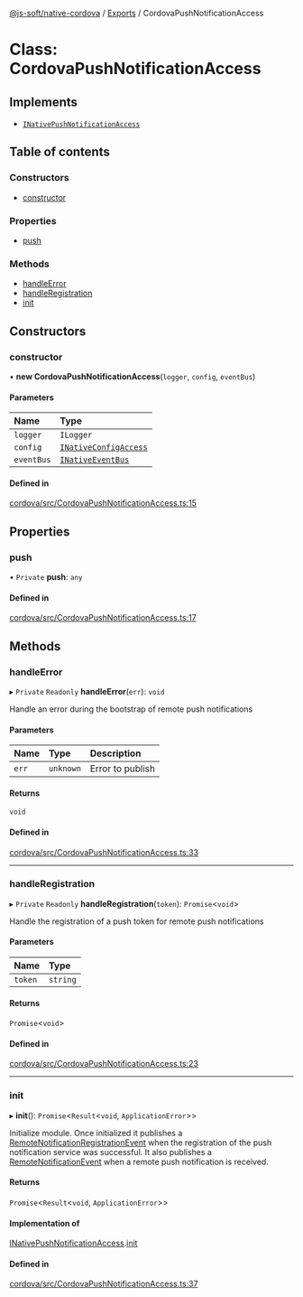 [@js-soft/native-cordova](../README.md) / [Exports](../modules.md) / CordovaPushNotificationAccess

# Class: CordovaPushNotificationAccess

## Implements

- [`INativePushNotificationAccess`](../interfaces/INativePushNotificationAccess.md)

## Table of contents

### Constructors

- [constructor](CordovaPushNotificationAccess.md#constructor)

### Properties

- [push](CordovaPushNotificationAccess.md#push)

### Methods

- [handleError](CordovaPushNotificationAccess.md#handleerror)
- [handleRegistration](CordovaPushNotificationAccess.md#handleregistration)
- [init](CordovaPushNotificationAccess.md#init)

## Constructors

### constructor

• **new CordovaPushNotificationAccess**(`logger`, `config`, `eventBus`)

#### Parameters

| Name | Type |
| :------ | :------ |
| `logger` | `ILogger` |
| `config` | [`INativeConfigAccess`](../interfaces/INativeConfigAccess.md) |
| `eventBus` | [`INativeEventBus`](../interfaces/INativeEventBus.md) |

#### Defined in

[cordova/src/CordovaPushNotificationAccess.ts:15](https://github.com/js-soft/ts-native-access/blob/dceb9d6/packages/cordova/src/CordovaPushNotificationAccess.ts#L15)

## Properties

### push

• `Private` **push**: `any`

#### Defined in

[cordova/src/CordovaPushNotificationAccess.ts:17](https://github.com/js-soft/ts-native-access/blob/dceb9d6/packages/cordova/src/CordovaPushNotificationAccess.ts#L17)

## Methods

### handleError

▸ `Private` `Readonly` **handleError**(`err`): `void`

Handle an error during the bootstrap of remote push notifications

#### Parameters

| Name | Type | Description |
| :------ | :------ | :------ |
| `err` | `unknown` | Error to publish |

#### Returns

`void`

#### Defined in

[cordova/src/CordovaPushNotificationAccess.ts:33](https://github.com/js-soft/ts-native-access/blob/dceb9d6/packages/cordova/src/CordovaPushNotificationAccess.ts#L33)

___

### handleRegistration

▸ `Private` `Readonly` **handleRegistration**(`token`): `Promise`<`void`\>

Handle the registration of a push token for remote push notifications

#### Parameters

| Name | Type |
| :------ | :------ |
| `token` | `string` |

#### Returns

`Promise`<`void`\>

#### Defined in

[cordova/src/CordovaPushNotificationAccess.ts:23](https://github.com/js-soft/ts-native-access/blob/dceb9d6/packages/cordova/src/CordovaPushNotificationAccess.ts#L23)

___

### init

▸ **init**(): `Promise`<`Result`<`void`, `ApplicationError`\>\>

Initialize module.
Once initialized it publishes a [RemoteNotificationRegistrationEvent](RemoteNotificationRegistrationEvent.md) when the registration of the push notification service was successful.
It also publishes a [RemoteNotificationEvent](RemoteNotificationEvent.md) when a remote push notification is received.

#### Returns

`Promise`<`Result`<`void`, `ApplicationError`\>\>

#### Implementation of

[INativePushNotificationAccess](../interfaces/INativePushNotificationAccess.md).[init](../interfaces/INativePushNotificationAccess.md#init)

#### Defined in

[cordova/src/CordovaPushNotificationAccess.ts:37](https://github.com/js-soft/ts-native-access/blob/dceb9d6/packages/cordova/src/CordovaPushNotificationAccess.ts#L37)
